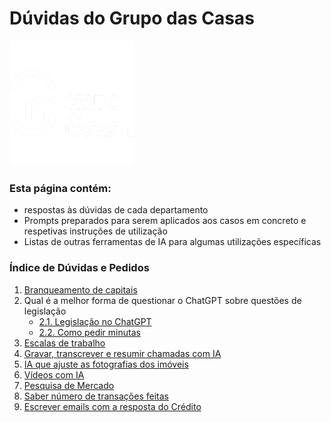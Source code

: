 # Dúvidas do Grupo das Casas

<img src="/img/Logo-grupo-das-casas.png" width="200"/>

### Esta página contém:
- respostas às dúvidas de cada departamento
- Prompts preparados para serem aplicados aos casos em concreto e respetivas instruções de utilização
- Listas de outras ferramentas de IA para algumas utilizações específicas




### Índice de Dúvidas e Pedidos

1.  [Branqueamento de capitais](1-branqueamento_de_capitais/duvida_branqueamento_de_capitais.md)
2.  Qual é a melhor forma de questionar o ChatGPT sobre questões de legislação
    - [2.1. Legislação no ChatGPT](2-questões_de_legislação/abordar_questoes_legais_com_o_ChatGPT.md)
    - [2.2. Como pedir minutas](2-questões_de_legislação/como_pedir_minutas.md)
3.  [Escalas de trabalho](3-escala_semanal/duvida_escala_semanal.md)
4.  [Gravar, transcrever e resumir chamadas com IA](4-resumir_chamadas/duvida_resumir_chamadas.md)
5.  [IA que ajuste as fotografias dos imóveis](5-ajustar_imagens/duvida_ajustar_imagens.md)
6.  [Vídeos com IA](6-vídeos_com_IA/duvida_vídeos_com_IA.md)
7.  [Pesquisa de Mercado](7-pesquisa_de_mercado/duvida_pesquisa_de_mercado.md)
8.  [Saber número de transações feitas](8-número_transações/duvida_número_transações.md)
9.  [Escrever emails com a resposta do Crédito](9-emails_crédito/duvida_emails_crédito.md)

